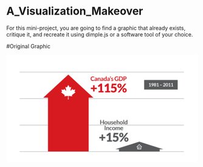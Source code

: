 # A_Visualization_Makeover
For this mini-project, you are going to find a graphic that already exists, critique it, and recreate it using dimple.js or a software tool of your choice.

#Original Graphic

![](https://github.com/j450h1/A_Visualization_Makeover/blob/master/liberals.png)


